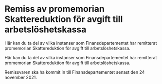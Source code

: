 # Remiss av promemorian Skattereduktion för avgift till arbetslöshetskassa

Här kan du ta del av vilka instanser som Finansdepartementet har remitterat promemorian Skattereduktion för avgift till arbetslöshetskassa.

Här kan du ta del av vilka instanser som Finansdepartementet har remitterat promemorian Skattereduktion för avgift till arbetslöshetskassa.

Remissvaren ska ha kommit in till Finansdepartementet senast den
24 november 2021.
